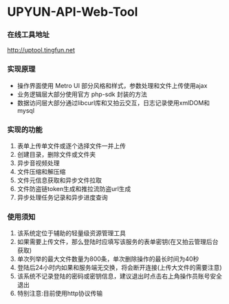 # UPYUN-API-Web-Tool

### 在线工具地址
<a href="http://uptool.tingfun.net" target="blank">http://uptool.tingfun.net</a>

### 实现原理
* 操作界面使用 Metro UI 部分风格和样式，参数处理和文件上传使用ajax
* 业务逻辑层大部分使用官方 php-sdk 封装的方法
* 数据访问层大部分通过libcurl库和又拍云交互，日志记录使用xmlDOM和mysql

### 实现的功能
1. 表单上传单文件或逐个选择文件一并上传
2. 创建目录，删除文件或文件夹
3. 异步音视频处理
4. 文件压缩和解压缩
5. 文件元信息获取和异步文件拉取
6. 文件防盗链token生成和推拉流防盗url生成
7. 异步处理任务记录和异步进度查询

### 使用须知
1. 该系统定位于辅助的轻量级资源管理工具
2. 如果需要上传文件，那么登陆时应填写该服务的表单密钥(在又拍云管理后台获取)
3. 单次列举的最大文件数量为800条，单次删除操作的最长时间为40秒
4. 登陆后24小时内如果和服务端无交换，将会断开连接(上传大文件的需要注意)
5. 该系统不记录登陆的密码或密钥信息，建议退出时点击右上角操作员账号安全退出
6. 特别注意:目前使用http协议传输

